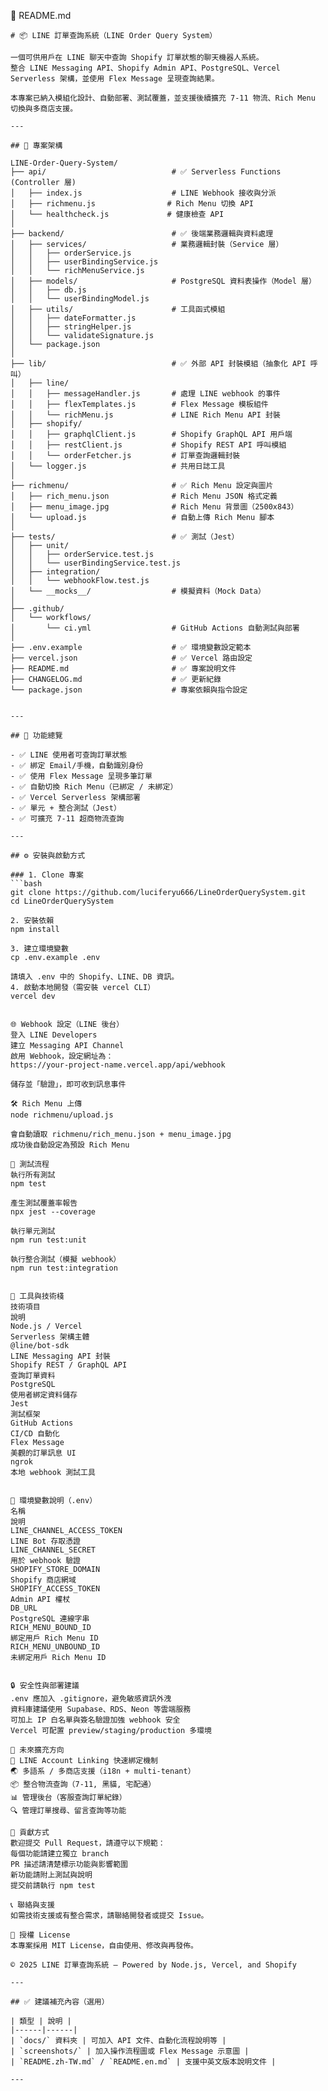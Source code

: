 📄 README.md

````
# 📦 LINE 訂單查詢系統（LINE Order Query System）

一個可供用戶在 LINE 聊天中查詢 Shopify 訂單狀態的聊天機器人系統。
整合 LINE Messaging API、Shopify Admin API、PostgreSQL、Vercel Serverless 架構，並使用 Flex Message 呈現查詢結果。

本專案已納入模組化設計、自動部署、測試覆蓋，並支援後續擴充 7-11 物流、Rich Menu 切換與多商店支援。

---

## 🧠 專案架構

LINE-Order-Query-System/
├── api/                            # ✅ Serverless Functions (Controller 層)
│   ├── index.js                    # LINE Webhook 接收與分派
│   ├── richmenu.js                # Rich Menu 切換 API
│   └── healthcheck.js             # 健康檢查 API
│
├── backend/                        # ✅ 後端業務邏輯與資料處理
│   ├── services/                   # 業務邏輯封裝（Service 層）
│   │   ├── orderService.js
│   │   ├── userBindingService.js
│   │   └── richMenuService.js
│   ├── models/                     # PostgreSQL 資料表操作（Model 層）
│   │   ├── db.js
│   │   └── userBindingModel.js
│   ├── utils/                      # 工具函式模組
│   │   ├── dateFormatter.js
│   │   ├── stringHelper.js
│   │   └── validateSignature.js
│   └── package.json
│
├── lib/                            # ✅ 外部 API 封裝模組（抽象化 API 呼叫）
│   ├── line/
│   │   ├── messageHandler.js       # 處理 LINE webhook 的事件
│   │   ├── flexTemplates.js        # Flex Message 模板組件
│   │   └── richMenu.js             # LINE Rich Menu API 封裝
│   ├── shopify/
│   │   ├── graphqlClient.js        # Shopify GraphQL API 用戶端
│   │   ├── restClient.js           # Shopify REST API 呼叫模組
│   │   └── orderFetcher.js         # 訂單查詢邏輯封裝
│   └── logger.js                   # 共用日誌工具
│
├── richmenu/                       # ✅ Rich Menu 設定與圖片
│   ├── rich_menu.json              # Rich Menu JSON 格式定義
│   ├── menu_image.jpg              # Rich Menu 背景圖（2500x843）
│   └── upload.js                   # 自動上傳 Rich Menu 腳本
│
├── tests/                          # ✅ 測試（Jest）
│   ├── unit/
│   │   ├── orderService.test.js
│   │   └── userBindingService.test.js
│   ├── integration/
│   │   └── webhookFlow.test.js
│   └── __mocks__/                  # 模擬資料（Mock Data）
│
├── .github/
│   └── workflows/
│       └── ci.yml                  # GitHub Actions 自動測試與部署
│
├── .env.example                    # ✅ 環境變數設定範本
├── vercel.json                     # ✅ Vercel 路由設定
├── README.md                       # ✅ 專案說明文件
├── CHANGELOG.md                    # ✅ 更新紀錄
└── package.json                    # 專案依賴與指令設定


---

## 🚀 功能總覽

- ✅ LINE 使用者可查詢訂單狀態
- ✅ 綁定 Email/手機，自動識別身份
- ✅ 使用 Flex Message 呈現多筆訂單
- ✅ 自動切換 Rich Menu（已綁定 / 未綁定）
- ✅ Vercel Serverless 架構部署
- ✅ 單元 + 整合測試（Jest）
- ✅ 可擴充 7-11 超商物流查詢

---

## ⚙️ 安裝與啟動方式

### 1. Clone 專案
```bash
git clone https://github.com/luciferyu666/LineOrderQuerySystem.git
cd LineOrderQuerySystem

2. 安裝依賴
npm install

3. 建立環境變數
cp .env.example .env

請填入 .env 中的 Shopify、LINE、DB 資訊。
4. 啟動本地開發（需安裝 vercel CLI）
vercel dev


🌐 Webhook 設定（LINE 後台）
登入 LINE Developers
建立 Messaging API Channel
啟用 Webhook，設定網址為：
https://your-project-name.vercel.app/api/webhook

儲存並「驗證」，即可收到訊息事件

🛠️ Rich Menu 上傳
node richmenu/upload.js

會自動讀取 richmenu/rich_menu.json + menu_image.jpg
成功後自動設定為預設 Rich Menu

🧪 測試流程
執行所有測試
npm test

產生測試覆蓋率報告
npx jest --coverage

執行單元測試
npm run test:unit

執行整合測試（模擬 webhook）
npm run test:integration


🧰 工具與技術棧
技術項目
說明
Node.js / Vercel
Serverless 架構主體
@line/bot-sdk
LINE Messaging API 封裝
Shopify REST / GraphQL API
查詢訂單資料
PostgreSQL
使用者綁定資料儲存
Jest
測試框架
GitHub Actions
CI/CD 自動化
Flex Message
美觀的訂單訊息 UI
ngrok
本地 webhook 測試工具


📂 環境變數說明（.env）
名稱
說明
LINE_CHANNEL_ACCESS_TOKEN
LINE Bot 存取憑證
LINE_CHANNEL_SECRET
用於 webhook 驗證
SHOPIFY_STORE_DOMAIN
Shopify 商店網域
SHOPIFY_ACCESS_TOKEN
Admin API 權杖
DB_URL
PostgreSQL 連線字串
RICH_MENU_BOUND_ID
綁定用戶 Rich Menu ID
RICH_MENU_UNBOUND_ID
未綁定用戶 Rich Menu ID


🔒 安全性與部署建議
.env 應加入 .gitignore，避免敏感資訊外洩
資料庫建議使用 Supabase、RDS、Neon 等雲端服務
可加上 IP 白名單與簽名驗證加強 webhook 安全
Vercel 可配置 preview/staging/production 多環境

🧠 未來擴充方向
🔗 LINE Account Linking 快速綁定機制
🌏 多語系 / 多商店支援（i18n + multi-tenant）
📦 整合物流查詢（7-11, 黑貓, 宅配通）
📊 管理後台（客服查詢訂單紀錄）
🔍 管理訂單搜尋、留言查詢等功能

🙌 貢獻方式
歡迎提交 Pull Request，請遵守以下規範：
每個功能請建立獨立 branch
PR 描述請清楚標示功能與影響範圍
新功能請附上測試與說明
提交前請執行 npm test

📞 聯絡與支援
如需技術支援或有整合需求，請聯絡開發者或提交 Issue。

📝 授權 License
本專案採用 MIT License，自由使用、修改與再發佈。

© 2025 LINE 訂單查詢系統 — Powered by Node.js, Vercel, and Shopify

---

## ✅ 建議補充內容（選用）

| 類型 | 說明 |
|------|------|
| `docs/` 資料夾 | 可加入 API 文件、自動化流程說明等 |
| `screenshots/` | 加入操作流程圖或 Flex Message 示意圖 |
| `README.zh-TW.md` / `README.en.md` | 支援中英文版本說明文件 |

---
````
